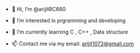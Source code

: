- 👋 Hi, I’m @arijitRC660
- 👀 I’m interested in prgramming and developing 
- 🌱 I’m currently learning C , C++ , Data structure

- 📫 Contact me via my email: arijit1072@gmail.com


